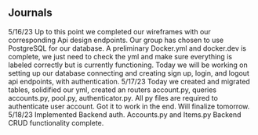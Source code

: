 ## Journals

5/16/23
Up to this point we completed our wireframes with our corresponding
Api design endpoints. Our group has chosen to use PostgreSQL for our
database. A preliminary Docker.yml and docker.dev is complete, we just
need to check the yml and make sure everything is labeled correctly but is
currently functioning. Today we will be working on setting up our database
connecting and creating sign up, login, and logout api endpoints, with
authentication.
5/17/23
Today we created and migrated tables, solidified our yml, created an routers account.py, queries accounts.py, pool.py, authenticator.py. All py files are required to authenticate user account. Got it to work in the end. Will finalize tomorrow.
5/18/23
Implemented Backend auth. Accounts.py and Items.py Backend CRUD functionality complete.
